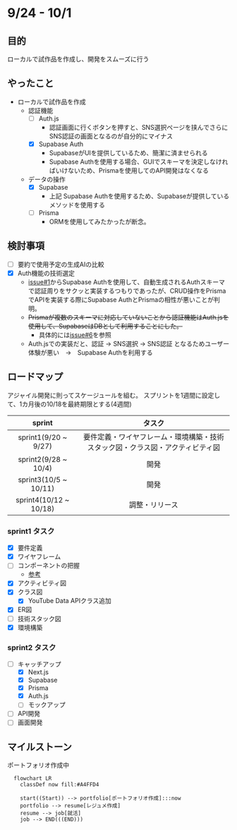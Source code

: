 # 9/24 - 10/1
## 目的
ローカルで試作品を作成し、開発をスムーズに行う

## やったこと
- ローカルで試作品を作成
  - 認証機能
    - [ ] Auth.js
      - 認証画面に行くボタンを押すと、SNS選択ページを挟んでさらにSNS認証の画面となるのが自分的にマイナス
    - [x] Supabase Auth
      - SupabaseがUIを提供しているため、簡潔に済ませられる
      - Supabase Authを使用する場合、GUIでスキーマを決定しなければいけないため、Prismaを使用してのAPI開発はなくなる

  - データの操作
    - [x] Supabase
      - 上記 Supabase Authを使用するため、Supabaseが提供しているメソッドを使用する
    - [ ] Prisma
      - ORMを使用してみたかったが断念。

## 検討事項
- [ ] 要約で使用予定の生成AIの比較
- [x] Auth機能の技術選定
  - [issue#1](https://github.com/motsu8/youtube_note/issues/1)からSupabase Authを使用して、自動生成されるAuthスキーマで認証周りをサクッと実装するつもりであったが、CRUD操作をPrismaでAPIを実装する際にSupabase AuthとPrismaの相性が悪いことが判明。
  - ~~Prismaが複数のスキーマに対応していないことから認証機能はAuth.jsを使用して、SupabaseはDBとして利用することにした。~~
    - 具体的には[issue#6](https://github.com/motsu8/youtube_note/issues/6)を参照
  - Auth.jsでの実装だと、認証 → SNS選択 → SNS認証 となるためユーザー体験が悪い　→　Supabase Authを利用する

## ロードマップ
アジャイル開発に則ってスケージュールを組む。
スプリントを1週間に設定して、1カ月後の10/18を最終期限とする(4週間)

| sprint |タスク|
|:---------:|:---:|
|sprint1(9/20 ~ 9/27)|要件定義・ワイヤフレーム・環境構築・技術スタック図・クラス図・アクティビティ図|
|sprint2(9/28 ~ 10/4)|開発|
|sprint3(10/5 ~ 10/11)|開発|
|sprint4(10/12 ~ 10/18)|調整・リリース|

### sprint1 タスク
- [x] 要件定義
- [x] ワイヤフレーム
- [ ] コンポーネントの把握
  - [参考](https://zenn.dev/overflow_offers/articles/20220523-component-design-best-practice)
- [x] アクティビティ図
- [x] クラス図
  - [x] YouTube Data APIクラス追加
- [x] ER図
- [ ] 技術スタック図
- [x] 環境構築

### sprint2 タスク
- [ ] キャッチアップ
  - [x] Next.js
  - [x] Supabase
  - [x] Prisma
  - [x] Auth.js
  - [ ] モックアップ
- [ ] API開発
- [ ] 画面開発

## マイルストーン
ポートフォリオ作成中

```mermaid
  flowchart LR
    classDef now fill:#A4FFD4

    start((Start)) --> portfolio[ポートフォリオ作成]:::now
    portfolio --> resume[レジュメ作成]
    resume --> job[就活]
    job --> END(((END)))
```